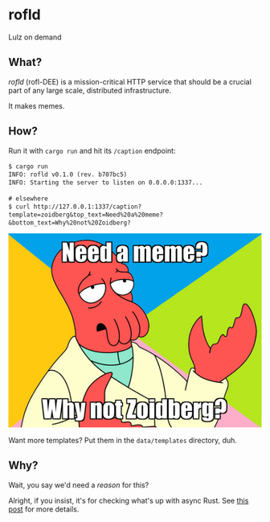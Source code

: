 # rofld

Lulz on demand

## What?

_rofld_ (rofl-DEE) is a mission-critical HTTP service that should be a crucial part
of any large scale, distributed infrastructure.

It makes memes.

## How?

Run it with `cargo run` and hit its `/caption` endpoint:

    $ cargo run
    INFO: rofld v0.1.0 (rev. b707bc5)
    INFO: Starting the server to listen on 0.0.0.0:1337...

    # elsewhere
    $ curl http://127.0.0.1:1337/caption?template=zoidberg&top_text=Need%20a%20meme?&bottom_text=Why%20not%20Zoidberg?

![Need a meme? / Why not Zoidberg?](zoidberg.png)

Want more templates? Put them in the `data/templates` directory, duh.

## Why?

Wait, you say we'd need a _reason_ for this?

Alright, if you insist, it's for checking what's up with async Rust.
See [this post](http://xion.io/post/programming/rust-async-closer-look.html) for more details.

